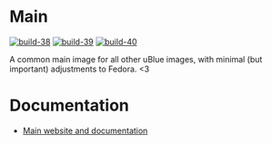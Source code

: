 # Main

[![build-38](https://github.com/ublue-os/main/actions/workflows/build-38.yml/badge.svg)](https://github.com/ublue-os/main/actions/workflows/build-38.yml) [![build-39](https://github.com/ublue-os/main/actions/workflows/build-39.yml/badge.svg)](https://github.com/ublue-os/main/actions/workflows/build-39.yml) [![build-40](https://github.com/ublue-os/main/actions/workflows/build-40.yml/badge.svg)](https://github.com/ublue-os/main/actions/workflows/build-40.yml)

A common main image for all other uBlue images, with minimal (but important) adjustments to Fedora. <3  

# Documentation

- [Main website and documentation](https://universal-blue.org)
